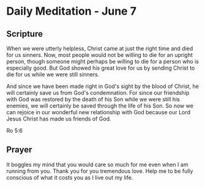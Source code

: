 # Daily Meditation - June 7

## Scripture

When we were utterly helpless, Christ came at just the right time and died for
us sinners. Now,  most people would not be willing to die for an upright person,
though someone might perhaps be willing to die for a person who is especially 
good. But God showed his great love for us by sending Christ to die for us while
we were still sinners. 

And since we have been made right in God's sight by the
blood of Christ, he will certainly save us from God's condemnation. For since
our friendship with God was restored by the death of his Son  while we were
still his enemies, we will certainly be saved through the  life of his Son. So
now we can rejoice in our wonderful new relationship with God because our Lord
Jesus Christ has made us friends of God.

Ro 5:6


## Prayer

It boggles my mind that you would care so much for me even when I am running
from you.  Thank you for you tremendous love.  Help me to be fully conscious 
of what it costs you as I live out my life.

